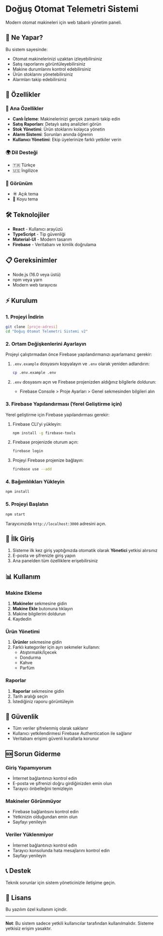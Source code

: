# Doğuş Otomat Telemetri Sistemi

Modern otomat makineleri için web tabanlı yönetim paneli.

## 🚀 Ne Yapar?

Bu sistem sayesinde:
- Otomat makinelerinizi uzaktan izleyebilirsiniz
- Satış raporlarını görüntüleyebilirsiniz  
- Makine durumlarını kontrol edebilirsiniz
- Ürün stoklarını yönetebilirsiniz
- Alarmları takip edebilirsiniz

## 📱 Özellikler

### 🎯 Ana Özellikler
- **Canlı İzleme**: Makinelerinizi gerçek zamanlı takip edin
- **Satış Raporları**: Detaylı satış analizleri görün
- **Stok Yönetimi**: Ürün stoklarını kolayca yönetin
- **Alarm Sistemi**: Sorunları anında öğrenin
- **Kullanıcı Yönetimi**: Ekip üyelerinize farklı yetkiler verin

### 🌍 Dil Desteği
- 🇹🇷 Türkçe
- 🇺🇸 İngilizce

### 🌙 Görünüm
- ☀️ Açık tema
- 🌙 Koyu tema

## 🛠️ Teknolojiler

- **React** - Kullanıcı arayüzü
- **TypeScript** - Tip güvenliği
- **Material-UI** - Modern tasarım
- **Firebase** - Veritabanı ve kimlik doğrulama

## 📋 Gereksinimler

- Node.js (16.0 veya üstü)
- npm veya yarn
- Modern web tarayıcısı

## ⚡ Kurulum

### 1. Projeyi İndirin
```bash
git clone [proje-adresi]
cd "Doğuş Otomat Telemetri Sistemi v2"
```

### 2. Ortam Değişkenlerini Ayarlayın
Projeyi çalıştırmadan önce Firebase yapılandırmanızı ayarlamanız gerekir:

1. `.env.example` dosyasını kopyalayın ve `.env` olarak yeniden adlandırın:
   ```bash
   cp .env.example .env
   ```

2. `.env` dosyasını açın ve Firebase projenizden aldığınız bilgilerle doldurun:
   - Firebase Console > Proje Ayarları > Genel sekmesinden bilgileri alın

### 3. Firebase Yapılandırması (Yerel Geliştirme için)
Yerel geliştirme için Firebase yapılandırması gerekir:

1. Firebase CLI'yi yükleyin:
   ```bash
   npm install -g firebase-tools
   ```

2. Firebase projenizde oturum açın:
   ```bash
   firebase login
   ```

3. Projeyi Firebase projenize bağlayın:
   ```bash
   firebase use --add
   ```

### 4. Bağımlılıkları Yükleyin
```bash
npm install
```

### 5. Projeyi Başlatın
```bash
npm start
```

Tarayıcınızda `http://localhost:3000` adresini açın.

## 👤 İlk Giriş

1. Sisteme ilk kez giriş yaptığınızda otomatik olarak **Yönetici** yetkisi alırsınız
2. E-posta ve şifrenizle giriş yapın
3. Ana panelden tüm özelliklere erişebilirsiniz

## 📊 Kullanım

### Makine Ekleme
1. **Makineler** sekmesine gidin
2. **Makine Ekle** butonuna tıklayın
3. Makine bilgilerini doldurun
4. Kaydedin

### Ürün Yönetimi
1. **Ürünler** sekmesine gidin
2. Farklı kategoriler için ayrı sekmeler kullanın:
   - Atıştırmalık/İçecek
   - Dondurma
   - Kahve  
   - Parfüm

### Raporlar
1. **Raporlar** sekmesine gidin
2. Tarih aralığı seçin
3. İstediğiniz raporu görüntüleyin

## 🔐 Güvenlik

- Tüm veriler şifrelenmiş olarak saklanır
- Kullanıcı yetkilendirmesi Firebase Authentication ile sağlanır
- Veritabanı erişimi güvenli kurallarla korunur

## 🆘 Sorun Giderme

### Giriş Yapamıyorum
- İnternet bağlantınızı kontrol edin
- E-posta ve şifrenizi doğru girdiğinizden emin olun
- Tarayıcı önbelleğini temizleyin

### Makineler Görünmüyor
- Firebase bağlantısını kontrol edin
- Yetkinizin olduğundan emin olun
- Sayfayı yenileyin

### Veriler Yüklenmiyor
- İnternet bağlantınızı kontrol edin
- Tarayıcı konsolunda hata mesajlarını kontrol edin
- Sayfayı yenileyin

## 📞 Destek

Teknik sorunlar için sistem yöneticinizle iletişime geçin.

## 📄 Lisans

Bu yazılım özel kullanım içindir.

---

**Not**: Bu sistem sadece yetkili kullanıcılar tarafından kullanılmalıdır. Sisteme yetkisiz erişim yasaktır.